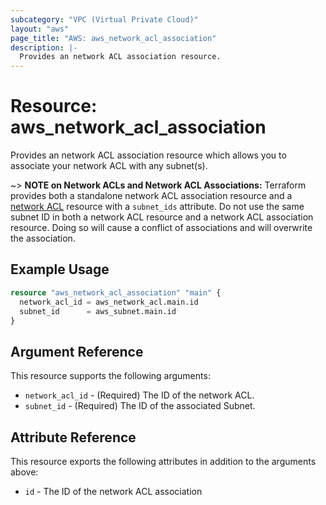 ```yaml
---
subcategory: "VPC (Virtual Private Cloud)"
layout: "aws"
page_title: "AWS: aws_network_acl_association"
description: |-
  Provides an network ACL association resource.
---
```


# Resource: aws_network_acl_association

Provides an network ACL association resource which allows you to associate your network ACL with any subnet(s).

~> **NOTE on Network ACLs and Network ACL Associations:** Terraform provides both a standalone network ACL association resource
and a [network ACL](network_acl.html) resource with a `subnet_ids` attribute. Do not use the same subnet ID in both a network ACL
resource and a network ACL association resource. Doing so will cause a conflict of associations and will overwrite the association.

## Example Usage

```terraform
resource "aws_network_acl_association" "main" {
  network_acl_id = aws_network_acl.main.id
  subnet_id      = aws_subnet.main.id
}
```

## Argument Reference

This resource supports the following arguments:

* `network_acl_id` - (Required) The ID of the network ACL.
* `subnet_id` - (Required) The ID of the associated Subnet.

## Attribute Reference

This resource exports the following attributes in addition to the arguments above:

* `id` - The ID of the network ACL association
